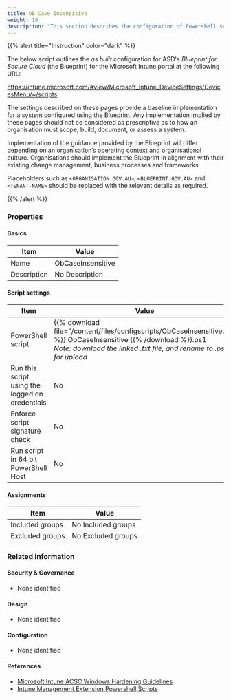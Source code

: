 ```yaml
---
title: OB Case Insensitive
weight: 10
description: "This section describes the configuration of Powershell scripts within Microsoft Intune associated with systems built according to the guidance provided by ASD's Blueprint for Secure Cloud."
---
```


{{% alert title="Instruction" color="dark" %}}
 
The below script outlines the *as built* configuration for ASD's *Blueprint for Secure Cloud* (the Blueprint) for the Microsoft Intune portal at the following URL:

https://intune.microsoft.com/#view/Microsoft_Intune_DeviceSettings/DevicesMenu/~/scripts

The settings described on these pages provide a baseline implementation for a system configured using the Blueprint. Any implementation implied by these pages should not be considered as prescriptive as to how an organisation must scope, build, document, or assess a system.

Implementation of the guidance provided by the Blueprint will differ depending on an organisation’s operating context and organisational culture. Organisations should implement the Blueprint in alignment with their existing change management, business processes and frameworks.

Placeholders such as `<ORGANISATION.GOV.AU>`, `<BLUEPRINT.GOV.AU>` and `<TENANT-NAME>` should be replaced with the relevant details as required.

{{% /alert %}}

### Properties

#### Basics

| Item        | Value             |
| ----------- | ----------------- |
| Name        | ObCaseInsensitive |
| Description | No Description    |

#### Script settings

| Item                                            | Value                                                                                                                                                                                        |
| ----------------------------------------------- | -------------------------------------------------------------------------------------------------------------------------------------------------------------------------------------------- |
| PowerShell script                               | {{% download file="/content/files/configscripts/ObCaseInsensitive.txt" %}} ObCaseInsensitive {{% /download %}}.ps1 <br> *Note: download the linked .txt file, and rename to .ps1 for upload* |
| Run this script using the logged on credentials | No                                                                                                                                                                                           |
| Enforce script signature check                  | No                                                                                                                                                                                           |
| Run script in 64 bit PowerShell Host            | No                                                                                                                                                                                           |

#### Assignments

| Item            | Value              |
| --------------- | ------------------ |
| Included groups | No Included groups |
| Excluded groups | No Excluded groups |

### Related information

#### Security & Governance

* None identified
  
#### Design

* None identified
  
#### Configuration

* None identified

#### References

* [Microsoft Intune ACSC Windows Hardening Guidelines](https://github.com/microsoft/Intune-ACSC-Windows-Hardening-Guidelines)
* [Intune Management Extension Powershell Scripts](https://docs.microsoft.com/mem/intune/apps/intune-management-extension)
